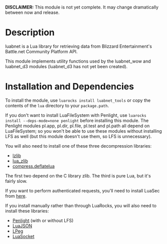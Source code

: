 __DISCLAIMER:__ This module is not yet complete. It may change dramatically between now and release.

Description
===========
luabnet is a Lua library for retrieving data from Blizzard Entertainment's Battle.net Community Platform API.

This module implements utility functions used by the luabnet_wow and luabnet_d3 modules (luabnet_d3 has not yet been created).

Installation and Dependencies
=============================
To install the module, use `luarocks install luabnet_tools` or copy the contents of the `lua` directory to your `package.path`.

If you don't want to install LuaFileSystem with Penlight, use `luarocks install --deps-mode=none penlight` before installing this module. The Penlight modules pl.app, pl.dir, pl.file, pl.test and pl.path all depend on LuaFileSystem; so you won't be able to use these modules without installing LFS as well (but this module doesn't use them, so LFS is unnecessary).

You will also need to install one of these three decompression libraries:
* [lzlib](https://github.com/LuaDist/lzlib)
* [lua_zlib](https://github.com/brimworks/lua-zlib)
* [compress.deflatelua](http://lua-users.org/wiki/ModuleCompressDeflateLua)

The first two depend on the C library zlib. The third is pure Lua, but it's fairly slow.

If you want to perform authenticated requests, you'll need to install LuaSec from [here](https://github.com/brunoos/luasec).

If you install manually rather than through LuaRocks, you will also need to install these libraries:
* [Penlight](https://github.com/stevedonovan/Penlight) (with or without LFS)
* [LuaJSON](https://github.com/harningt/luajson)
* [LPeg](http://www.inf.puc-rio.br/~roberto/lpeg/)
* [LuaSocket](http://w3.impa.br/~diego/software/luasocket/)
